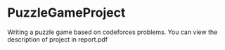 # PuzzleGameProject
Writing a puzzle game based on codeforces problems. 
You can view the description of project in report.pdf
